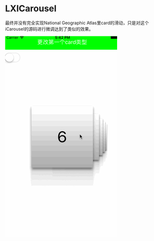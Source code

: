 # LXICarousel
最终并没有完全实现National Geographic Atlas里card的滑动，只是对这个iCarousel的源码进行微调达到了类似的效果。

![image](https://github.com/liuxu0718/LXICarousel/blob/master/LXICarousel.gif)

